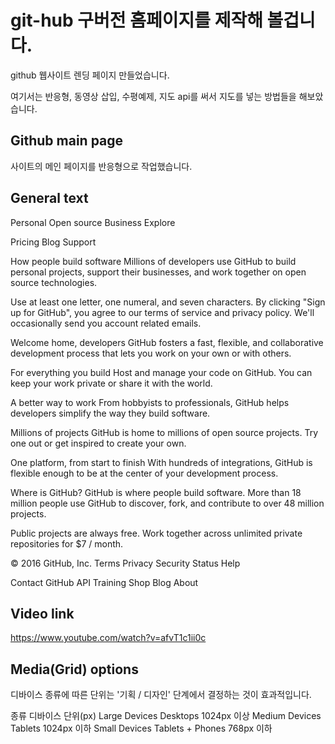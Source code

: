 # git-hub 구버전 홈페이지를 제작해 볼겁니다.

github 웹사이트 렌딩 페이지 만들었습니다.

여기서는 반응형, 동영상 삽입, 수평예제, 지도 api를 써서 지도를 넣는 방법들을 해보았습니다.


## Github main page
사이트의 메인 페이지를 반응형으로 작업했습니다.


## General text
Personal
Open source
Business
Explore

Pricing
Blog
Support

How people build software
Millions of developers use GitHub to build personal projects, support their businesses, and work together on open source technologies.

Use at least one letter, one numeral, and seven characters.
By clicking "Sign up for GitHub", you agree to our terms of service and privacy policy. We'll occasionally send you account related emails.

Welcome home, developers
GitHub fosters a fast, flexible, and collaborative development process that lets you work on your own or with others.

For everything you build
Host and manage your code on GitHub. You can keep your work private or share it with the world.

A better way to work
From hobbyists to professionals, GitHub helps developers simplify the way they build software.

Millions of projects
GitHub is home to millions of open source projects. Try one out or get inspired to create your own.

One platform, from start to finish
With hundreds of integrations, GitHub is flexible enough to be at the center of your development process.

Where is GitHub?
GitHub is where people build software. More than 18 million people use GitHub to discover, fork, and contribute to over 48 million projects.

Public projects are always free. Work together across unlimited private repositories for $7 / month.

© 2016 GitHub, Inc.
Terms
Privacy
Security
Status
Help

Contact GitHub
API
Training
Shop
Blog
About


## Video link
https://www.youtube.com/watch?v=afvT1c1ii0c



## Media(Grid) options
디바이스 종류에 따른 단위는 '기획 / 디자인' 단계에서 결정하는 것이 효과적입니다.

종류	          디바이스	           단위(px)
Large Devices	  Desktops	          1024px 이상
Medium Devices	  Tablets	          1024px 이하
Small Devices	  Tablets + Phones	  768px 이하